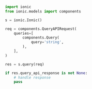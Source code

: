 <!-- Start SDK Example Usage -->
```python
import ionic
from ionic.models import components

s = ionic.Ionic()

req = components.QueryAPIRequest(
    queries=[
        components.Query(
            query='string',
        ),
    ],
)

res = s.query(req)

if res.query_api_response is not None:
    # handle response
    pass
```
<!-- End SDK Example Usage -->